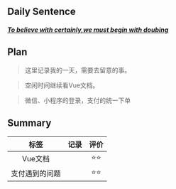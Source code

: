 ## **Daily Sentence**
#### <u>*To believe with certainly,we must begin with doubing*</u>

## **Plan**
> 这里记录我的一天，需要去留意的事。

> 空闲时间继续看Vue文档。

> 微信、小程序的登录，支付的统一下单

## **Summary**
|      标签      | 记录 | 评价 |
|:--------------:|:----:|:----:|
|    Vue文档     |      |  ⭐⭐  |
| 支付遇到的问题 |      |  ⭐⭐  |


